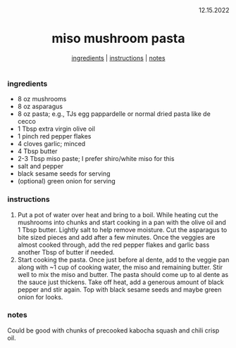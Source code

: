 <p align="right">12.15.2022</p>

<h1 align="center">miso mushroom pasta</h1>

<div align="center">
  <a href="#ingredients">ingredients</a> | 
  <a href="#instructions">instructions</a> | 
  <a href="#notes">notes</a>
</div>
<br>

### ingredients
- 8 oz mushrooms 
- 8 oz asparagus
- 8 oz pasta; e.g., TJs egg pappardelle or normal dried pasta like de cecco
- 1 Tbsp extra virgin olive oil 
- 1 pinch red pepper flakes
- 4 cloves garlic; minced
- 4 Tbsp butter
- 2-3 Tbsp miso paste; I prefer shiro/white miso for this
- salt and pepper
- black sesame seeds for serving
- (optional) green onion for serving

### instructions
1. Put a pot of water over heat and bring to a boil. While heating cut the mushrooms into chunks and start cooking in a pan with the olive oil and 1 Tbsp butter. Lightly salt to help remove moisture. Cut the asparagus to bite sized pieces and add after a few minutes. Once the veggies are almost cooked through, add the red pepper flakes and garlic bass another Tbsp of butter if needed.
1. Start cooking the pasta. Once just before al dente, add to the veggie pan along with ~1 cup of cooking water, the miso and remaining butter. Stir well to mix the miso and butter. The pasta should come up to al dente as the sauce just thickens. Take off heat, add a generous amount of black pepper and stir again. Top with black sesame seeds and maybe green onion for looks. 

### notes
Could be good with chunks of precooked kabocha squash and chili crisp oil. 
